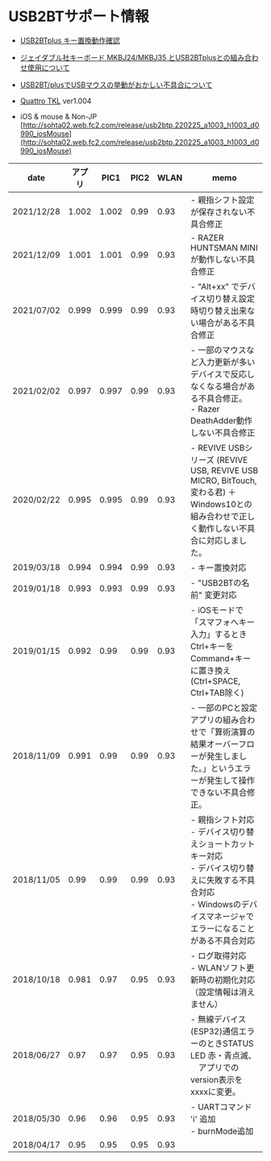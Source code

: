 # USB2BTサポート情報
* [USB2BTplus キー置換動作確認](CheckReplaceKey.md)  

* [ジェイダブル社キーボード MKBJ24/MKBJ35 とUSB2BTplusとの組み合わせ使用について](MKBJ35.md)  

* [USB2BT/plusでUSBマウスの挙動がおかしい不具合について](usb2bt_mouseIssue.md)

* [Quattro TKL](QuattroTKL.md) ver1.004

* iOS & mouse & Non-JP  
[http://sohta02.web.fc2.com/release/usb2btp.220225_a1003_h1003_d0990_iosMouse](http://sohta02.web.fc2.com/release/usb2btp.220225_a1003_h1003_d0990_iosMouse)  


|date|アプリ|PIC1|PIC2|WLAN|memo|
|---|---|---|---|---|---|
|2021/12/28|1.002|1.002|0.99|0.93|- 親指シフト設定が保存されない不具合修正|
|2021/12/09|1.001|1.001|0.99|0.93|- RAZER HUNTSMAN MINIが動作しない不具合修正|
|2021/07/02|0.999|0.999|0.99|0.93|- "Alt+xx" でデバイス切り替え設定時切り替え出来ない場合がある不具合修正|
|2021/02/02|0.997|0.997|0.99|0.93|- 一部のマウスなど入力更新が多いデバイスで反応しなくなる場合がある不具合修正。<br/>- Razer DeathAdder動作しない不具合修正|
|2020/02/22|0.995|0.995|0.99|0.93|- REVIVE USBシリーズ (REVIVE USB, REVIVE USB MICRO, BitTouch, 変わる君) ＋ Windows10との組み合わせで正しく動作しない不具合に対応しました。 |
|2019/03/18|0.994|0.994|0.99|0.93|- キー置換対応|
|2019/01/18|0.993|0.993|0.99|0.93|- "USB2BTの名前" 変更対応|
|2019/01/15|0.992|0.99|0.99|0.93|- iOSモードで「スマフォへキー入力」するときCtrl+キーをCommand+キーに置き換え(Ctrl+SPACE, Ctrl+TAB除く)|
|2018/11/09|0.991|0.99|0.99|0.93|- 一部のPCと設定アプリの組み合わせで「算術演算の結果オーバーフローが発生しました。」というエラーが発生して操作できない不具合修正。|
|2018/11/05|0.99|0.99|0.99|0.93|- 親指シフト対応<br/>- デバイス切り替えショートカットキー対応<br/>- デバイス切り替えに失敗する不具合対応<br/>- Windowsのデバイスマネージャでエラーになることがある不具合対応|
|2018/10/18|0.981|0.97|0.95|0.93|- ログ取得対応<br/>- WLANソフト更新時の初期化対応（設定情報は消えません）|
|2018/06/27|0.97|0.97|0.95|0.93|- 無線デバイス(ESP32)通信エラーのときSTATUS LED 赤・青点滅、<br/>　アプリでのversion表示を xxxxに変更。|
|2018/05/30|0.96|0.96|0.95|0.93|- UARTコマンド 'i' 追加<br/>- burnMode追加|
|2018/04/17|0.95|0.95|0.95|0.93| |

